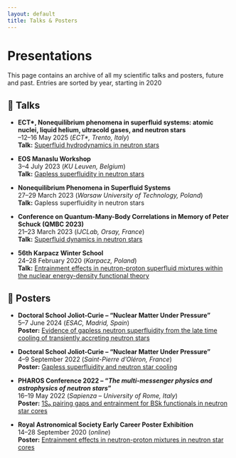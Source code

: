 ```yaml
---
layout: default
title: Talks & Posters
---
```


# Presentations

This page contains an archive of all my scientific talks and posters, future and past. Entries are sorted by year, starting in 2020

## 📢 Talks

- **ECT\*, Nonequilibrium phenomena in superfluid systems: atomic nuclei, liquid helium, ultracold gases, and neutron stars**  
  –12–16 May 2025 (*ECT\*, Trento, Italy*)  
  **Talk:** [Superfluid hydrodynamics in neutron stars](https://indico.ectstar.eu/event/234/contributions/5547/)

- **EOS Manaslu Workshop**  
  3–4 July 2023 (*KU Leuven, Belgium*)  
  **Talk:** [Gapless superfluidity in neutron stars](https://w.fys.kuleuven.be/wiki/everest/images/7/74/Allard3.pdf)

- **Nonequilibrium Phenomena in Superfluid Systems**  
  27–29 March 2023 (*Warsaw University of Technology, Poland*)  
  **Talk:** Gapless superfluidity in neutron stars

- **Conference on Quantum-Many-Body Correlations in Memory of Peter Schuck (QMBC 2023)**  
  21–23 March 2023 (*IJCLab, Orsay, France*)  
  **Talk:** [Superfluid dynamics in neutron stars](https://indico.in2p3.fr/event/28569/contributions/121901/)

- **56th Karpacz Winter School**  
  24–28 February 2020 (*Karpacz, Poland*)  
  **Talk:** [Entrainment effects in neutron-proton superfluid mixtures within the nuclear energy-density functional theory](https://indico.global/event/6642/contributions/54593/)

## 🧾 Posters

- **Doctoral School Joliot-Curie – “Nuclear Matter Under Pressure”**  
  5–7 June 2024 (*ESAC, Madrid, Spain*)  
  **Poster:** [Evidence of gapless neutron superfluidity from the late time cooling of transiently accreting neutron stars](https://www.cosmos.esa.int/web/xmm-newton/2024-workshop) 

- **Doctoral School Joliot-Curie – “Nuclear Matter Under Pressure”**  
  4–9 September 2022 (*Saint-Pierre d’Oléron, France*)  
  **Poster:** [Gapless superfluidity and neutron star cooling](https://ejc2022.sciencesconf.org)

- **PHAROS Conference 2022 – “*The multi-messenger physics and astrophysics of neutron stars*”**  
  16–19 May 2022 (*Sapienza – University of Rome, Italy*)  
  **Poster:** [1S₀ pairing gaps and entrainment for BSk functionals in neutron star cores](https://indico.ice.csic.es/event/29/page/52-e-posters)

- **Royal Astronomical Society Early Career Poster Exhibition**  
  14–28 September 2020 (*online*)  
  **Poster:** [Entrainment effects in neutron-proton mixtures in neutron star cores](https://ras.ac.uk/poster-contest/allard-valentin)
